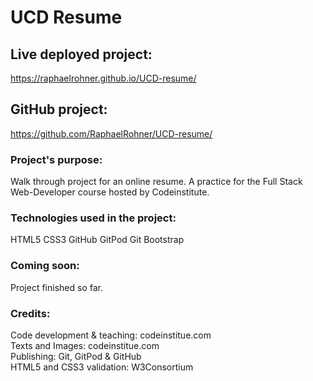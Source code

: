 # UCD Resume

## Live deployed project:
https://raphaelrohner.github.io/UCD-resume/

## GitHub project:
https://github.com/RaphaelRohner/UCD-resume/

### Project's purpose:
Walk through project for an online resume. A practice for the Full Stack Web-Developer course hosted by Codeinstitute.

### Technologies used in the project:
HTML5
CSS3
GitHub
GitPod
Git
Bootstrap

### Coming soon:
Project finished so far.

### Credits:
Code development & teaching: codeinstitue.com\
Texts and Images: codeinstitue.com\
Publishing: Git, GitPod & GitHub\
HTML5 and CSS3 validation: W3Consortium